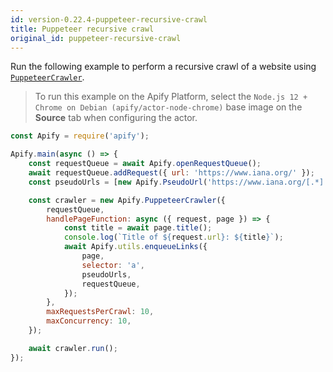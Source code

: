 ```yaml
---
id: version-0.22.4-puppeteer-recursive-crawl
title: Puppeteer recursive crawl
original_id: puppeteer-recursive-crawl
---
```


Run the following example to perform a recursive crawl of a website using [`PuppeteerCrawler`](/docs/api/puppeteer-crawler).

> To run this example on the Apify Platform, select the `Node.js 12 + Chrome on Debian (apify/actor-node-chrome)` base image on the **Source** tab
> when configuring the actor.

```javascript
const Apify = require('apify');

Apify.main(async () => {
    const requestQueue = await Apify.openRequestQueue();
    await requestQueue.addRequest({ url: 'https://www.iana.org/' });
    const pseudoUrls = [new Apify.PseudoUrl('https://www.iana.org/[.*]')];

    const crawler = new Apify.PuppeteerCrawler({
        requestQueue,
        handlePageFunction: async ({ request, page }) => {
            const title = await page.title();
            console.log(`Title of ${request.url}: ${title}`);
            await Apify.utils.enqueueLinks({
                page,
                selector: 'a',
                pseudoUrls,
                requestQueue,
            });
        },
        maxRequestsPerCrawl: 10,
        maxConcurrency: 10,
    });

    await crawler.run();
});
```
